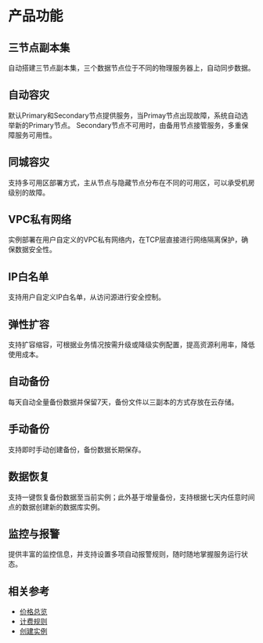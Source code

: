 # 产品功能

## 三节点副本集
自动搭建三节点副本集，三个数据节点位于不同的物理服务器上，自动同步数据。

## 自动容灾
默认Primary和Secondary节点提供服务，当Primay节点出现故障，系统自动选举新的Primary节点。 Secondary节点不可用时，由备用节点接管服务，多重保障服务可用性。

## 同城容灾
支持多可用区部署方式，主从节点与隐藏节点分布在不同的可用区，可以承受机房级别的故障。

## VPC私有网络
实例部署在用户自定义的VPC私有网络内，在TCP层直接进行网络隔离保护，确保数据安全性。

## IP白名单
支持用户自定义IP白名单，从访问源进行安全控制。

## 弹性扩容
支持扩容缩容，可根据业务情况按需升级或降级实例配置，提高资源利用率，降低使用成本。

## 自动备份
每天自动全量备份数据并保留7天，备份文件以三副本的方式存放在云存储。

## 手动备份
支持即时手动创建备份，备份数据长期保存。

## 数据恢复
支持一键恢复备份数据至当前实例；此外基于增量备份，支持根据七天内任意时间点的数据创建新的数据库实例。

## 监控与报警
提供丰富的监控信息，并支持设置多项自动报警规则，随时随地掌握服务运行状态。


## 相关参考

- [价格总览](https://github.com/jdcloudcom/cn/blob/master/documentation/Cloud-Database-and-Cache/MongoDB/Pricing/Pricing.md)
- [计费规则](https://github.com/jdcloudcom/cn/blob/master/documentation/Cloud-Database-and-Cache/MongoDB/Pricing/BillingRules.md)
- [创建实例](https://github.com/jdcloudcom/cn/blob/master/documentation/Cloud-Database-and-Cache/MongoDB/Getting-Started/CreateInstance.md)